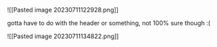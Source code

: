 ![[Pasted image 20230711122928.png]]

gotta have to do with the header or something, not 100% sure though :(


![[Pasted image 20230711134822.png]]